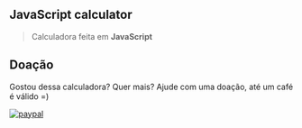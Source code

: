 ## JavaScript calculator
>Calculadora feita em **JavaScript**
## Doação
Gostou dessa calculadora? Quer mais? Ajude com uma doação, até um café é válido =)

[![paypal](https://www.paypalobjects.com/pt_BR/BR/i/btn/btn_donateCC_LG.gif)](https://www.paypal.com/cgi-bin/webscr?cmd=_s-xclick&hosted_button_id=BB4E5XX7WQBNA)